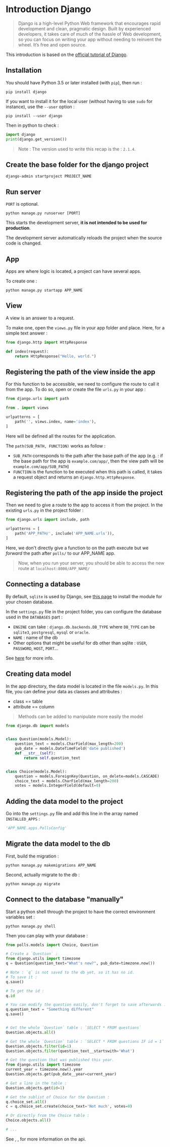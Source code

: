 # Introduction Django

> Django is a high-level Python Web framework that encourages rapid development and clean, pragmatic design. Built by experienced developers, it takes care of much of the hassle of Web development, so you can focus on writing your app without needing to reinvent the wheel. It’s free and open source.


This introduction is based on the [official tutorial of Django](https://docs.djangoproject.com/en/2.1/intro/tutorial01/).

## Installation

You should have Python 3.5 or later installed (with `pip`), then run :

```shell
pip install django
```

If you want to install it for the local user (without having to use `sudo` for instance), use the `--user` option :
```shell
pip install --user django
```

Then in python to check :
```python
import django
print(django.get_version())
```

> Note : The version used to write this recap is the : `2.1.4`.

## Create the base folder for the django project

```shell
django-admin startproject PROJECT_NAME
```

## Run server

`PORT` is optional.
```shell
python manage.py runserver [PORT]
```

This starts the development server, **it is not intended to be used for production**.

The development server automatically reloads the project when the source code is changed.

## App

Apps are where logic is located, a project can have several apps.

To create one :
```shell
python manage.py startapp APP_NAME
```

## View

A view is an answer to a request.

To make one, open the `views.py` file in your app folder and place.
Here, for a simple text answer :
```python
from django.http import HttpResponse

def index(request):
    return HttpResponse("Hello, world.")
```

## Registering the path of the view inside the app

For this function to be accessible, we need to configure the route to call it from the app.
To do so, open or create the file `urls.py` in your app :

```python
from django.urls import path

from . import views

urlpatterns = [
    path('', views.index, name='index'),
]
```
Here will be defined all the routes for the application.

The `path(SUB_PATH, FUNCTION)` works as follow :

- `SUB_PATH` corresponds to the path after the base path of the app (e.g. : if the base path for the app is `example.com/app/`, then the view path will be `example.com/app/SUB_PATH`)
- `FUNCTION` is the function to be executed when this path is called, it takes a request object and returns an `django.http.HttpResponse`.

## Registering the path of the app inside the project

Then we need to give a route to the app to access it from the project.
In the existing `urls.py` in the project folder :

```python
from django.urls import include, path

urlpatterns = [
    path('APP_PATH/', include('APP_NAME.urls')),
]
```

Here, we don't directly give a function to on the path execute but we *forward* the path after `polls/` to our APP_NAME app.


> Now, when you run your server, you should be able to access the new route at `localhost:8000/APP_NAME/`

## Connecting a database

By default, `sqlite` is used by Django, see [this page](https://docs.djangoproject.com/en/2.1/topics/install/#database-installation) to install the module for your chosen database.

In the `settings.py` file in the project folder, you can configure the database used in the `DATABASES` part :
- `ENGINE` can take : `django.db.backends.DB_TYPE` where `DB_TYPE` can be `sqlite3`, `postgresql`, `mysql` or `oracle`.
- `NAME` : name of the db
- Other options that might be useful for db other than sqlite : `USER`, `PASSWORD`, `HOST`, `PORT`...

See [here](https://docs.djangoproject.com/en/2.1/ref/settings/#std:setting-DATABASES) for more info.

## Creating data model

In the app directory, the data model is located in the file `models.py`.
In this file, you can define your data as classes and attributes :
- class == table
- attribute == column

> Methods can be added to manipulate more easily the model

```python
from django.db import models


class Question(models.Model):
    question_text = models.CharField(max_length=200)
    pub_date = models.DateTimeField('date published')
    def __str__(self):
        return self.question_text


class Choice(models.Model):
    question = models.ForeignKey(Question, on_delete=models.CASCADE)
    choice_text = models.CharField(max_length=200)
    votes = models.IntegerField(default=0)
```

## Adding the data model to the project

Go into the `settings.py` file and add this line in the array named `INSTALLED_APPS` :

```python
'APP_NAME.apps.PollsConfig'
```

## Migrate the data model to the db

First, build the migration :
```shell
python manage.py makemigrations APP_NAME
```

Second, actually migrate to the db :
```shell
python manage.py migrate
```

## Connect to the database "manually"

Start a python shell through the project to have the correct environment variables set :
```shell
python manage.py shell
```

Then you can play with your database :
```python
from polls.models import Choice, Question

# Create a `Question` :
from django.utils import timezone
q = Question(question_text="What's new?", pub_date=timezone.now())

# Note : `q` is not saved to the db yet, so it has no id.
# To save it :
q.save()

# To get the id :
q.id

# You can modify the question easily, don't forget to save afterwards :
q.question_text = "Something different"
q.save()


# Get the whole `Question` table : `SELECT * FROM questions`
Question.objects.all()

# Get the whole `Question` table : `SELECT * FROM questions IF id = 1`
Question.objects.filter(id=1)
Question.objects.filter(question_text__startswith='What')

# Get the question that was published this year.
from django.utils import timezone
current_year = timezone.now().year
Question.objects.get(pub_date__year=current_year)

# Get a line in the table :
Question.objects.get(id=1)

# Get the sublist of Choice for the Question :
q.choice_set.all()
c = q.choice_set.create(choice_text='Not much', votes=0)

# Or directly from the Choice table :
Choice.objects.all()

# ...
```

See [](), [](), []() for more information on the api.
